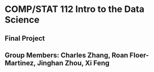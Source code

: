 # COMP/STAT 112 Intro to the Data Science 
## Final Project
## Group Members: Charles Zhang, Roan Floer-Martinez, Jinghan Zhou, Xi Feng
